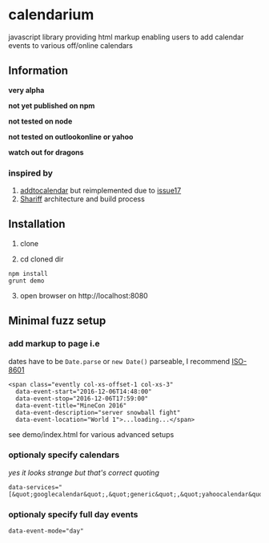 # calendarium
javascript library providing html markup enabling users to add calendar events to various off/online calendars


## Information

**very alpha**

**not yet published on npm**

**not tested on node**

**not tested on outlookonline or yahoo**

**watch out for dragons**

### inspired by

1. [addtocalendar](https://github.com/AddToCalendar/addtocalendar) but reimplemented due to [issue17](https://github.com/AddToCalendar/addtocalendar/issues/17)
2. [Shariff](https://github.com/heiseonline/shariff) architecture and build process

## Installation

1. clone

2. cd cloned dir

```
npm install
grunt demo
```

3. open browser on http://localhost:8080

## Minimal fuzz setup

### add markup to page i.e

dates have to be `Date.parse` or `new Date()` parseable, I recommend
[ISO-8601](https://developer.mozilla.org/en-US/docs/Web/JavaScript/Reference/Global_Objects/Date/parse#ECMAScript_5_ISO-8601_format_support)

```
<span class="evently col-xs-offset-1 col-xs-3"
  data-event-start="2016-12-06T14:48:00"
  data-event-stop="2016-12-06T17:59:00"
  data-event-title="MineCon 2016"
  data-event-description="server snowball fight"
  data-event-location="World 1">...loading...</span>
```

see demo/index.html for various advanced setups

### optionaly specify calendars

*yes it looks strange but that's correct quoting*

```
data-services="[&quot;googlecalendar&quot;,&quot;generic&quot;,&quot;yahoocalendar&quot;,&quot;outlookonline&quot;]"
```

### optionaly specify full day events

```
data-event-mode="day"
```
